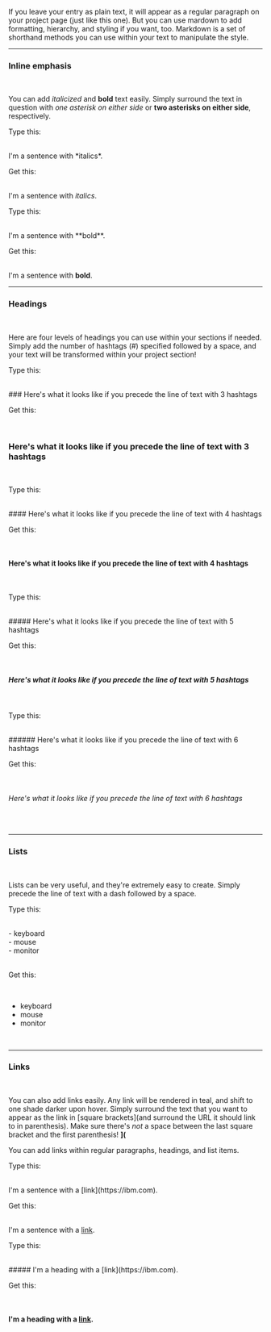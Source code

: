 If you leave your entry as plain text, it will appear as a regular paragraph on your project page (just like this one). But you can use <span class="code">mardown</span> to add formatting, hierarchy, and styling if you want, too. <span class="code">Markdown</span> is a set of shorthand methods you can use within your text to manipulate the style.<br />

<hr class="style-demo-hr">
<h3 class="style-demo-heading">Inline emphasis</h3><br />

You can add <em>italicized</em> and <strong>bold</strong> text easily. Simply surround the text in question with *one asterisk on either side* or **two asterisks on either side**, respectively.<br />

<p class="type-this">Type this: </p><br />
<span class="code">I'm a sentence with *italics*.</span> <br />
<p class="get-this">Get this: </p><br />
<span class="display">I'm a sentence with <em>italics</em>.</span><br />

<p class="type-this">Type this: </p><br />
<span class="code">I'm a sentence with **bold**.</span> <br />
<p class="get-this">Get this: </p><br />
<span class="display">I'm a sentence with <strong>bold</strong>.<br />

<hr class="style-demo-hr">
<h3 class="style-demo-heading">Headings</h3><br />

Here are four levels of headings you can use within your sections if needed. Simply add the number of hashtags (<span class="code">#</span>) specified followed by a space, and your text will be transformed within your project section!<br />

<p class="type-this">Type this: </p><br />
<span class="code">### Here's what it looks like if you precede the line of text with 3 hashtags</span> <br />
<p class="get-this">Get this: </p><br />
<h3 class="display">Here's what it looks like if you precede the line of text with 3 hashtags</h3><br />

<p class="type-this">Type this: </p><br />
<span class="code">#### Here's what it looks like if you precede the line of text with 4 hashtags</span> <br />
<p class="get-this">Get this: </p><br />
<h4 class="display">Here's what it looks like if you precede the line of text with 4 hashtags</h4><br />

<p class="type-this">Type this: </p><br />
<span class="code">##### Here's what it looks like if you precede the line of text with 5 hashtags</span> <br />
<p class="get-this">Get this: </p><br />
<h5 class="display">Here's what it looks like if you precede the line of text with 5 hashtags</h5><br />

<p class="type-this">Type this: </p><br />
<span class="code">###### Here's what it looks like if you precede the line of text with 6 hashtags</span> <br />
<p class="get-this">Get this: </p><br />
<h6 class="display">Here's what it looks like if you precede the line of text with 6 hashtags</h6><br />

<hr class="style-demo-hr">
<h3 class="style-demo-heading">Lists</h3><br />

Lists can be very useful, and they're extremely easy to create. Simply precede the line of text with a dash followed by a space.

<p class="type-this">Type this: </p><br />
<span class="code">- keyboard<br />- mouse<br />- monitor<br /></span> <br />
<p class="get-this">Get this: </p><br />
<ul class="display"><li>keyboard</li><li>mouse</li><li>monitor</li></ul><br />

<hr class="style-demo-hr">
<h3 class="style-demo-heading">Links</h3><br />

You can also add links easily. Any link will be rendered in teal, and shift to one shade darker upon hover. Simply surround the text that you want to appear as the link in [square brackets](and surround the URL it should link to in parenthesis). Make sure there's <em>not</em> a space between the last square bracket and the first parenthesis! <strong>](</strong><br />

You can add links within regular paragraphs, headings, and list items.<br />

<p class="type-this">Type this: </p><br />
<span class="code">I'm a sentence with a [link](https://ibm.com).</span> <br />
<p class="get-this">Get this: </p><br />
<span class="display">I'm a sentence with a <a href="https://ibm.com" class="demo-style-link">link</a>.</span><br />

<p class="type-this">Type this: </p><br />
<span class="code">##### I'm a heading with a [link](https://ibm.com).</span> <br />
<p class="get-this">Get this: </p><br />
<h4 class="display">I'm a heading with a <a href="https://ibm.com" class="demo-style-link">link</a>.</h4><br />
